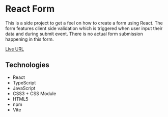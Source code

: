 # React Form
<p>This is a side project to get a feel on how to create a form using React. The form features client side validation which is triggered when user input their data and during submit event. There is no actual form submission happening in this form.</p>

<p><a href="https://react-form-murex-rho.vercel.app/" target="_blank">Live URL</a></p>

## Technologies
- React
- TypeScript
- JavaScript
- CSS3 + CSS Module
- HTML5
- npm
- Vite
